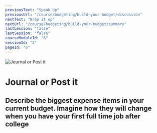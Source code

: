 ```yaml
---
previousText: "Speak Up"
previousUrl: "/course/budgeting/build-your-budget/discussion"
nextText: "Wrap it up"
nextUrl: "/course/budgeting/build-your-budget/summary"
lastLession: "false"
lastSession: "false"
courseModuleId: "6"
sessionId: "2"
pageId: "6"
---
```



![Journal or Post it](/assets/img/journal-it.png)
# Journal or Post it

## Describe the biggest expense items in your current budget. Imagine how they will change when you have your first full time job after college
<sparkle-feed-post assignment-name="Describe the biggest expense items in your current budget. Imagine how they will change when you have your first full time job after college" ></sparkle-feed-post>
